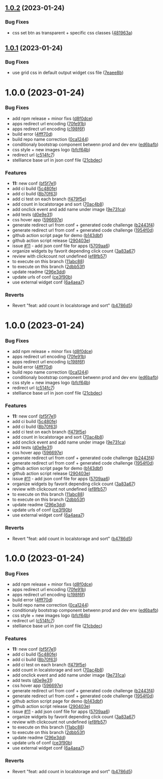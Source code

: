 ## [1.0.2](https://github.com/Stelliance/stelliance-widget/compare/v1.0.1...v1.0.2) (2023-01-24)


### Bug Fixes

* css set btn as transparent + specific css classes ([481963a](https://github.com/Stelliance/stelliance-widget/commit/481963aef85baee11092b1d63a91ec3e1dd98358))

## [1.0.1](https://github.com/Stelliance/stelliance-widget/compare/v1.0.0...v1.0.1) (2023-01-24)


### Bug Fixes

* use grid css in default output widget css file ([7eaee8b](https://github.com/Stelliance/stelliance-widget/commit/7eaee8bda5dca2b0ab04527cef5ba5e3c6c11634))

# 1.0.0 (2023-01-24)


### Bug Fixes

* add npm release + minor fixs ([d8f0dce](https://github.com/Stelliance/stelliance-widget/commit/d8f0dcec7f80badb180c7a3bcf3020eda8993390))
* apps redirect url encoding ([70fe91b](https://github.com/Stelliance/stelliance-widget/commit/70fe91b0ab0ab2bdc414f235d1376be26b8902fe))
* apps redirect url encoding ([c198f6f](https://github.com/Stelliance/stelliance-widget/commit/c198f6fa88e76b94943dcb4105e21052af00c245))
* build error ([4fff70d](https://github.com/Stelliance/stelliance-widget/commit/4fff70d818c093a2004a3d6ba956829b00f3c09e))
* build repo name correction ([0ca1244](https://github.com/Stelliance/stelliance-widget/commit/0ca12444776de09c6bf937d3f8c28072a0bfb88a))
* conditionaly bootstrap component betwenn prod and dev env ([ed6bafb](https://github.com/Stelliance/stelliance-widget/commit/ed6bafb773ec0897808654d6056b4e08df4eae77))
* css style + new images logo ([bfcf64b](https://github.com/Stelliance/stelliance-widget/commit/bfcf64b0ae6bd86609176762ca6e37fd54285ba6))
* redirect url ([c514fc7](https://github.com/Stelliance/stelliance-widget/commit/c514fc7abd7dd35ca7ccafa7d75f25b6a428bcde))
* stelliance base url in json conf file ([21cbdec](https://github.com/Stelliance/stelliance-widget/commit/21cbdec8adc1d8da0d4906c477e56b3ef97d06a2))


### Features

* **11:** new conf ([bf5f7e1](https://github.com/Stelliance/stelliance-widget/commit/bf5f7e17ec3dbbd37b178b78a4bec47557ba25e5))
* add ci build ([5c480fe](https://github.com/Stelliance/stelliance-widget/commit/5c480fe47c1b6e9077da499590523f2789a40e2d))
* add ci build ([8b70f63](https://github.com/Stelliance/stelliance-widget/commit/8b70f63692bb77927fda247e1d03e7598a89cd39))
* add ci test on each branch ([f479f5e](https://github.com/Stelliance/stelliance-widget/commit/f479f5e6d863fed7ce494364d66bffa2e0eec4c9))
* add count in localstorage and sort ([70ac4b8](https://github.com/Stelliance/stelliance-widget/commit/70ac4b88106ebfe05b26b9483f5fff3fab2b9ff3))
* add onclick event and add name under image ([9e731ca](https://github.com/Stelliance/stelliance-widget/commit/9e731cab0698af463e1bcc83b4626d4c339eb101))
* add tests ([d0e9e31](https://github.com/Stelliance/stelliance-widget/commit/d0e9e310ad393342613403f1da6ed5a1be8b6a6e))
* css hover app ([596697e](https://github.com/Stelliance/stelliance-widget/commit/596697e0f7f0f2e21144ca71b98809b548ad17d4))
* generate redirect url from conf + generated code challenge ([b2443f4](https://github.com/Stelliance/stelliance-widget/commit/b2443f4bbe196c6d60ce387c6ec37c30bedc9d2e))
* generate redirect url from conf + generated code challenge ([1954f0d](https://github.com/Stelliance/stelliance-widget/commit/1954f0d2d203375e04482dcb34bf0a9ed07adfe0))
* github action script page for demo ([b143dbf](https://github.com/Stelliance/stelliance-widget/commit/b143dbf334a74ebb8745e0b6e30a654c34d71702))
* github action script release ([290403e](https://github.com/Stelliance/stelliance-widget/commit/290403ed73984cf115f856d37ce1af44e949fbd4))
* issue [#11](https://github.com/Stelliance/stelliance-widget/issues/11) - add json conf file for apps ([5709aa6](https://github.com/Stelliance/stelliance-widget/commit/5709aa6b27cedb10ec51c116ec01a2bfdbf30875))
* organize widgets by favorit depending click count ([3a83a67](https://github.com/Stelliance/stelliance-widget/commit/3a83a67058ba4152a7e4e0f43919a23d18f440cc))
* review with clickcount not undefined ([ef8fb57](https://github.com/Stelliance/stelliance-widget/commit/ef8fb57d1dc15ad082442a53672581fff52827fe))
* to execute on this branch ([11abc88](https://github.com/Stelliance/stelliance-widget/commit/11abc884f79595d250260ad8947916ed3a6af4e7))
* to execute on this branch ([2dbb53f](https://github.com/Stelliance/stelliance-widget/commit/2dbb53ff7d1315c8715e12673e65afb443bfbebc))
* update readme ([296e3dd](https://github.com/Stelliance/stelliance-widget/commit/296e3ddd94f160d597dbf6643578ceccf2fe223b))
* update urls of conf ([ce3f90b](https://github.com/Stelliance/stelliance-widget/commit/ce3f90b76240ec014cbdd0170d6854ce16e3360a))
* use external widget conf ([6a4aea7](https://github.com/Stelliance/stelliance-widget/commit/6a4aea710db8b1738397e07c4a54a557a62469db))


### Reverts

* Revert "feat: add count in localstorage and sort" ([b4786d5](https://github.com/Stelliance/stelliance-widget/commit/b4786d500599bb65c7024341a09970891b08dee5))

# 1.0.0 (2023-01-24)


### Bug Fixes

* add npm release + minor fixs ([d8f0dce](https://github.com/Stelliance/stelliance-widget/commit/d8f0dcec7f80badb180c7a3bcf3020eda8993390))
* apps redirect url encoding ([70fe91b](https://github.com/Stelliance/stelliance-widget/commit/70fe91b0ab0ab2bdc414f235d1376be26b8902fe))
* apps redirect url encoding ([c198f6f](https://github.com/Stelliance/stelliance-widget/commit/c198f6fa88e76b94943dcb4105e21052af00c245))
* build error ([4fff70d](https://github.com/Stelliance/stelliance-widget/commit/4fff70d818c093a2004a3d6ba956829b00f3c09e))
* build repo name correction ([0ca1244](https://github.com/Stelliance/stelliance-widget/commit/0ca12444776de09c6bf937d3f8c28072a0bfb88a))
* conditionaly bootstrap component betwenn prod and dev env ([ed6bafb](https://github.com/Stelliance/stelliance-widget/commit/ed6bafb773ec0897808654d6056b4e08df4eae77))
* css style + new images logo ([bfcf64b](https://github.com/Stelliance/stelliance-widget/commit/bfcf64b0ae6bd86609176762ca6e37fd54285ba6))
* redirect url ([c514fc7](https://github.com/Stelliance/stelliance-widget/commit/c514fc7abd7dd35ca7ccafa7d75f25b6a428bcde))
* stelliance base url in json conf file ([21cbdec](https://github.com/Stelliance/stelliance-widget/commit/21cbdec8adc1d8da0d4906c477e56b3ef97d06a2))


### Features

* **11:** new conf ([bf5f7e1](https://github.com/Stelliance/stelliance-widget/commit/bf5f7e17ec3dbbd37b178b78a4bec47557ba25e5))
* add ci build ([5c480fe](https://github.com/Stelliance/stelliance-widget/commit/5c480fe47c1b6e9077da499590523f2789a40e2d))
* add ci build ([8b70f63](https://github.com/Stelliance/stelliance-widget/commit/8b70f63692bb77927fda247e1d03e7598a89cd39))
* add ci test on each branch ([f479f5e](https://github.com/Stelliance/stelliance-widget/commit/f479f5e6d863fed7ce494364d66bffa2e0eec4c9))
* add count in localstorage and sort ([70ac4b8](https://github.com/Stelliance/stelliance-widget/commit/70ac4b88106ebfe05b26b9483f5fff3fab2b9ff3))
* add onclick event and add name under image ([9e731ca](https://github.com/Stelliance/stelliance-widget/commit/9e731cab0698af463e1bcc83b4626d4c339eb101))
* add tests ([d0e9e31](https://github.com/Stelliance/stelliance-widget/commit/d0e9e310ad393342613403f1da6ed5a1be8b6a6e))
* css hover app ([596697e](https://github.com/Stelliance/stelliance-widget/commit/596697e0f7f0f2e21144ca71b98809b548ad17d4))
* generate redirect url from conf + generated code challenge ([b2443f4](https://github.com/Stelliance/stelliance-widget/commit/b2443f4bbe196c6d60ce387c6ec37c30bedc9d2e))
* generate redirect url from conf + generated code challenge ([1954f0d](https://github.com/Stelliance/stelliance-widget/commit/1954f0d2d203375e04482dcb34bf0a9ed07adfe0))
* github action script page for demo ([b143dbf](https://github.com/Stelliance/stelliance-widget/commit/b143dbf334a74ebb8745e0b6e30a654c34d71702))
* github action script release ([290403e](https://github.com/Stelliance/stelliance-widget/commit/290403ed73984cf115f856d37ce1af44e949fbd4))
* issue [#11](https://github.com/Stelliance/stelliance-widget/issues/11) - add json conf file for apps ([5709aa6](https://github.com/Stelliance/stelliance-widget/commit/5709aa6b27cedb10ec51c116ec01a2bfdbf30875))
* organize widgets by favorit depending click count ([3a83a67](https://github.com/Stelliance/stelliance-widget/commit/3a83a67058ba4152a7e4e0f43919a23d18f440cc))
* review with clickcount not undefined ([ef8fb57](https://github.com/Stelliance/stelliance-widget/commit/ef8fb57d1dc15ad082442a53672581fff52827fe))
* to execute on this branch ([11abc88](https://github.com/Stelliance/stelliance-widget/commit/11abc884f79595d250260ad8947916ed3a6af4e7))
* to execute on this branch ([2dbb53f](https://github.com/Stelliance/stelliance-widget/commit/2dbb53ff7d1315c8715e12673e65afb443bfbebc))
* update readme ([296e3dd](https://github.com/Stelliance/stelliance-widget/commit/296e3ddd94f160d597dbf6643578ceccf2fe223b))
* update urls of conf ([ce3f90b](https://github.com/Stelliance/stelliance-widget/commit/ce3f90b76240ec014cbdd0170d6854ce16e3360a))
* use external widget conf ([6a4aea7](https://github.com/Stelliance/stelliance-widget/commit/6a4aea710db8b1738397e07c4a54a557a62469db))


### Reverts

* Revert "feat: add count in localstorage and sort" ([b4786d5](https://github.com/Stelliance/stelliance-widget/commit/b4786d500599bb65c7024341a09970891b08dee5))

# 1.0.0 (2023-01-24)


### Bug Fixes

* add npm release + minor fixs ([d8f0dce](https://github.com/Stelliance/stelliance-widget/commit/d8f0dcec7f80badb180c7a3bcf3020eda8993390))
* apps redirect url encoding ([70fe91b](https://github.com/Stelliance/stelliance-widget/commit/70fe91b0ab0ab2bdc414f235d1376be26b8902fe))
* apps redirect url encoding ([c198f6f](https://github.com/Stelliance/stelliance-widget/commit/c198f6fa88e76b94943dcb4105e21052af00c245))
* build error ([4fff70d](https://github.com/Stelliance/stelliance-widget/commit/4fff70d818c093a2004a3d6ba956829b00f3c09e))
* build repo name correction ([0ca1244](https://github.com/Stelliance/stelliance-widget/commit/0ca12444776de09c6bf937d3f8c28072a0bfb88a))
* conditionaly bootstrap component betwenn prod and dev env ([ed6bafb](https://github.com/Stelliance/stelliance-widget/commit/ed6bafb773ec0897808654d6056b4e08df4eae77))
* css style + new images logo ([bfcf64b](https://github.com/Stelliance/stelliance-widget/commit/bfcf64b0ae6bd86609176762ca6e37fd54285ba6))
* redirect url ([c514fc7](https://github.com/Stelliance/stelliance-widget/commit/c514fc7abd7dd35ca7ccafa7d75f25b6a428bcde))
* stelliance base url in json conf file ([21cbdec](https://github.com/Stelliance/stelliance-widget/commit/21cbdec8adc1d8da0d4906c477e56b3ef97d06a2))


### Features

* **11:** new conf ([bf5f7e1](https://github.com/Stelliance/stelliance-widget/commit/bf5f7e17ec3dbbd37b178b78a4bec47557ba25e5))
* add ci build ([5c480fe](https://github.com/Stelliance/stelliance-widget/commit/5c480fe47c1b6e9077da499590523f2789a40e2d))
* add ci build ([8b70f63](https://github.com/Stelliance/stelliance-widget/commit/8b70f63692bb77927fda247e1d03e7598a89cd39))
* add ci test on each branch ([f479f5e](https://github.com/Stelliance/stelliance-widget/commit/f479f5e6d863fed7ce494364d66bffa2e0eec4c9))
* add count in localstorage and sort ([70ac4b8](https://github.com/Stelliance/stelliance-widget/commit/70ac4b88106ebfe05b26b9483f5fff3fab2b9ff3))
* add onclick event and add name under image ([9e731ca](https://github.com/Stelliance/stelliance-widget/commit/9e731cab0698af463e1bcc83b4626d4c339eb101))
* add tests ([d0e9e31](https://github.com/Stelliance/stelliance-widget/commit/d0e9e310ad393342613403f1da6ed5a1be8b6a6e))
* css hover app ([596697e](https://github.com/Stelliance/stelliance-widget/commit/596697e0f7f0f2e21144ca71b98809b548ad17d4))
* generate redirect url from conf + generated code challenge ([b2443f4](https://github.com/Stelliance/stelliance-widget/commit/b2443f4bbe196c6d60ce387c6ec37c30bedc9d2e))
* generate redirect url from conf + generated code challenge ([1954f0d](https://github.com/Stelliance/stelliance-widget/commit/1954f0d2d203375e04482dcb34bf0a9ed07adfe0))
* github action script page for demo ([b143dbf](https://github.com/Stelliance/stelliance-widget/commit/b143dbf334a74ebb8745e0b6e30a654c34d71702))
* github action script release ([290403e](https://github.com/Stelliance/stelliance-widget/commit/290403ed73984cf115f856d37ce1af44e949fbd4))
* issue [#11](https://github.com/Stelliance/stelliance-widget/issues/11) - add json conf file for apps ([5709aa6](https://github.com/Stelliance/stelliance-widget/commit/5709aa6b27cedb10ec51c116ec01a2bfdbf30875))
* organize widgets by favorit depending click count ([3a83a67](https://github.com/Stelliance/stelliance-widget/commit/3a83a67058ba4152a7e4e0f43919a23d18f440cc))
* review with clickcount not undefined ([ef8fb57](https://github.com/Stelliance/stelliance-widget/commit/ef8fb57d1dc15ad082442a53672581fff52827fe))
* to execute on this branch ([11abc88](https://github.com/Stelliance/stelliance-widget/commit/11abc884f79595d250260ad8947916ed3a6af4e7))
* to execute on this branch ([2dbb53f](https://github.com/Stelliance/stelliance-widget/commit/2dbb53ff7d1315c8715e12673e65afb443bfbebc))
* update readme ([296e3dd](https://github.com/Stelliance/stelliance-widget/commit/296e3ddd94f160d597dbf6643578ceccf2fe223b))
* update urls of conf ([ce3f90b](https://github.com/Stelliance/stelliance-widget/commit/ce3f90b76240ec014cbdd0170d6854ce16e3360a))
* use external widget conf ([6a4aea7](https://github.com/Stelliance/stelliance-widget/commit/6a4aea710db8b1738397e07c4a54a557a62469db))


### Reverts

* Revert "feat: add count in localstorage and sort" ([b4786d5](https://github.com/Stelliance/stelliance-widget/commit/b4786d500599bb65c7024341a09970891b08dee5))
